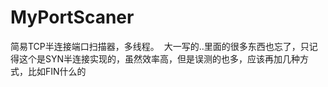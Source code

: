 # MyPortScaner
  简易TCP半连接端口扫描器，多线程。
  大一写的..里面的很多东西也忘了，只记得这个是SYN半连接实现的，虽然效率高，但是误测的也多，应该再加几种方式，比如FIN什么的
